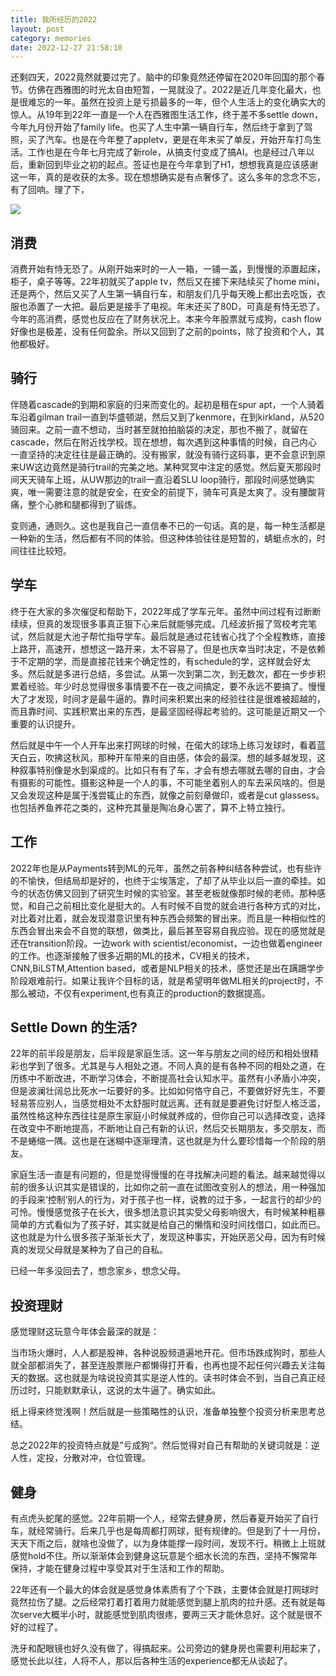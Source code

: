 ```yaml
---
title: 我所经历的2022
layout: post
category: memories
date: 2022-12-27 21:58:10
---
```


还剩四天，2022竟然就要过完了。脑中的印象竟然还停留在2020年回国的那个春节。仿佛在西雅图的时光太自由短暂，一晃就没了。2022是近几年变化最大，也是很难忘的一年。虽然在投资上是亏损最多的一年，但个人生活上的变化确实大的惊人。从19年到22年一直是一个人在西雅图生活工作，终于差不多settle down，今年九月份开始了family life。也买了人生中第一辆自行车，然后终于拿到了驾照，买了汽车。也是在今年整了appletv，更是在年末买了单反，开始开车打鸟生活。工作也是在今年七月完成了新role，从搞支付变成了搞AI。也是经过八年以后，重新回到毕业之初的起点。签证也是在今年拿到了H1，想想我真是应该感谢这一年，真的是收获的太多。现在想想确实是有点奢侈了。这么多年的念念不忘，有了回响。理了下，

![]({{site.cdnurl}}/assets/yinshui/images/posts/2022_12_27_conclusion.jpg)  

## 消费

消费开始有恃无恐了。从刚开始来时的一人一箱，一铺一盖，到慢慢的添置起床，柜子，桌子等等。22年初就买了apple tv，然后又在接下来陆续买了home mini，还是两个，然后又买了人生第一辆自行车，和朋友们几乎每天晚上都出去吃饭，衣服也添置了一大把。最后更是接手了电视。年末还买了80D，可真是有恃无恐了。今年的高消费，感觉也反应在了财务状况上。本来今年股票就亏成狗，cash flow好像也是极差，没有任何盈余。所以又回到了之前的points，除了投资和个人，其他都极好。

## 骑行

伴随着cascade的到期和家庭的归来而变化的。起初是租在spur apt，一个人骑着车沿着gilman trail一直到华盛顿湖，然后又到了kenmore，在到kirkland，从520骑回来。之前一直不想动，当时甚至就拍拍脑袋的决定，那也不搬了，就留在cascade，然后在附近找学校。现在想想，每次遇到这种事情的时候，自己内心一直坚持的决定往往是最正确的。没有搬家，就没有骑行这码事，更不会意识到原来UW这边竟然是骑行trail的完美之地。某种冥冥中注定的感觉。然后夏天那段时间天天骑车上班，从UW那边的trail一直沿着SLU loop骑行，那段时间感觉确实爽，唯一需要注意的就是安全，在安全的前提下，骑车可真是太爽了。没有腰酸背痛，整个心肺和腿都得到了锻炼。

变则通，通则久。这也是我自己一直信奉不已的一句话。真的是，每一种生活都是一种新的生活，然后都有不同的体验。但这种体验往往是短暂的，蜻蜓点水的，时间往往比较短。

## 学车

终于在大家的多次催促和帮助下，2022年成了学车元年。虽然中间过程有过断断续续，但真的发现很多事真正狠下心来后就能够完成。几经波折报了驾校考完笔试，然后就是大池子帮忙指导学车。最后就是通过花钱省心找了个全程教练，直接上路开，高速开，想想这一路开来，太不容易了。但是也庆幸当时决定，不是依赖于不定期的学，而是直接花钱来个确定性的，有schedule的学，这样就会好太多。然后就是多进行总结，多尝试。从第一次到第二次，到无数次，都在一步步积累着经验。年少时总觉得很多事情要不在一夜之间搞定，要不永远不要搞了。慢慢大了才发现，时间才是最牛逼的。靠时间来积累出来的经验往往是很难被超越的，而且靠时间、实践积累出来的东西，是最坚固经得起考验的。这可能是近期又一个重要的认识提升。

然后就是中午一个人开车出来打网球的时候，在偌大的球场上练习发球时，看着蓝天白云，吹拂这秋风，那种开车带来的自由感，体会的最深。想的越多越发现，这种叙事特别像是水到渠成的。比如只有有了车，才会有想去哪就去哪的自由，才会有摄影的可能性。摄影这种是一个人的事，不可能坐着别人的车去采风啥的。但是又会发现这种是属于浅尝辄止的东西，就像之前刻章做印，或者是cut glassess。也包括养鱼养花之类的，这种充其量是陶冶身心罢了，算不上特立独行。

## 工作

2022年也是从Payments转到ML的元年，虽然之前各种纠结各种尝试，也有些许的不愉快，但结局却是好的，也终于尘埃落定，了却了从毕业以后一直的牵挂。如今的状态仿佛又回到了研究生时候的实验室。甚至老板就像那时候的老师。那种感觉，和自己之前相比变化是挺大的。人有时候不自觉的就会进行各种方式的对比，对比着对比着，就会发现潜意识里有种东西会频繁的冒出来。而且是一种相似性的东西会冒出来会不自觉的联想，做类比，最后甚至容易自我应验。现在的感觉就是还在transition阶段。一边work with scientist/economist，一边也做着engineer的工作。也逐渐接触了很多近期的ML的技术，CV相关的技术，CNN,BiLSTM,Attention based，或者是NLP相关的技术，感觉还是出在蹒跚学步阶段艰难前行。如果让我许个目标的话，就是希望明年做ML相关的project时，不那么被动，不仅有experiment,也有真正的production的数据提高。

## Settle Down 的生活?

22年的前半段是朋友，后半段是家庭生活。这一年与朋友之间的经历和相处很精彩也学到了很多。尤其是与人相处之道。不同人真的是有各种不同的相处之道，在历练中不断改进，不断学习体会，不断提高社会认知水平。虽然有小矛盾小冲突，但是波澜壮阔总比死水一坛要好的多。比如如何恪守自己，不要做好好先生，不要轻易答应别人，当感觉相处不太舒服时就远离。还有就是要避免讨好型人格泛滥，虽然性格这种东西往往是原生家庭小时候就养成的，但你自己可以选择改变，选择在改变中不断地提高，不断地让自己有新的认识，然后交长期朋友，多交朋友，而不是蜷缩一隅。这也是在迷糊中逐渐理清，这也就是为什么要珍惜每一个阶段的朋友。

家庭生活一直是有问题的，但是觉得慢慢的在寻找解决问题的看法。越来越觉得以前的很多认识其实是错误的，比如你之前一直在试图改变别人的想法，用一种强加的手段来‘控制’别人的行为，对于孩子也一样，说教的过于多，一起言行的却少的可怜。慢慢感觉孩子在长大，很多想法意识其实受父母影响很大，有时候某种粗暴简单的方式看似为了孩子好，其实就是给自己的懒惰和没时间找借口，如此而已。这也就是为什么很多孩子渐渐长大了，发现这种事实，开始厌恶父母，因为有时候真的发现父母就是某种为了自己的自私。

已经一年多没回去了，想念家乡，想念父母。

## 投资理财

感觉理财这玩意今年体会最深的就是：

当市场火爆时，人人都是股神，各种说股频道遍地开花。但市场跌成狗时，那些人就全部都消失了，甚至连股票账户都懒得打开看，也再也提不起任何兴趣去关注每天的数据。这也就是为啥说投资其实是逆人性的。读书时体会不到，当自己真正经历过时，只能默默承认，这说的太牛逼了。确实如此。

纸上得来终觉浅啊！然后就是一些策略性的认识，准备单独整个投资分析来思考总结。

总之2022年的投资特点就是”亏成狗“。然后觉得对自己有帮助的关键词就是：逆人性，定投，分散对冲，仓位管理。

## 健身

有点虎头蛇尾的感觉。22年前期一个人，经常去健身房，然后春夏开始买了自行车，就经常骑行。后来几乎也是每周都打网球，挺有规律的。但是到了十一月份，天天下雨之后，就啥也没做了，以为身体能撑一段时间，发现不行。稍微上上班就感觉hold不住。所以渐渐体会到健身这玩意是个细水长流的东西，坚持不懈常年保持，才能在健身过程中享受其对于生活和工作的帮助。

22年还有一个最大的体会就是感觉身体素质有了个下跌，主要体会就是打网球时竟然拉伤了腿。之后经常打着打着用力就能感觉到腿上肌肉的拉升感。还有就是每次serve大概半小时，就能感觉到肌肉很疼，要两三天才能休息好。这个就是很不好的过程了。

洗牙和配眼镜也好久没有做了，得搞起来。公司旁边的健身房也需要利用起来了，感觉长此以往，人将不人，那以后各种生活的experience都无从谈起了。


